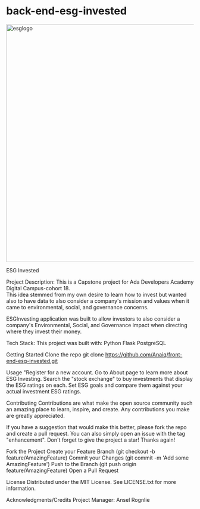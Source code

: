 # back-end-esg-invested

<img width="638" alt="esglogo" src="https://user-images.githubusercontent.com/81824382/218517508-29d2fcf1-9e0d-401c-b7b3-b82b1a57b620.png">

ESG Invested

Project Description:
This is a Capstone project for Ada Developers Academy Digital Campus-cohort 18.  
This idea stemmed from my own desire to learn how to invest but wanted also to
have data to also consider a company's mission and values when it came to environmental,
social, and governance concerns.

ESGInvesting application was built to allow investors to also consider a company's 
Environmental, Social, and Governance impact when directing where they invest their
money.

Tech Stack:
This project was built with:
Python
Flask
PostgreSQL


Getting Started
Clone the repo
git clone https://github.com/Anaiq/front-end-esg-invested.git

Usage
"Register for a new account.  Go to About page to learn more about ESG Investing.  Search the "stock exchange" to buy
investments that display the ESG ratings on each.  Set ESG goals and compare them against your actual investment
ESG ratings. 

Contributing
Contributions are what make the open source community such an amazing place to learn, inspire, and create. Any contributions you make are greatly appreciated.

If you have a suggestion that would make this better, please fork the repo and create a pull request. You can also simply open an issue with the tag "enhancement". Don't forget to give the project a star! Thanks again!

Fork the Project
Create your Feature Branch (git checkout -b feature/AmazingFeature)
Commit your Changes (git commit -m 'Add some AmazingFeature')
Push to the Branch (git push origin feature/AmazingFeature)
Open a Pull Request

License
Distributed under the MIT License. See LICENSE.txt for more information.

Acknowledgments/Credits
Project Manager: Ansel Rognlie
